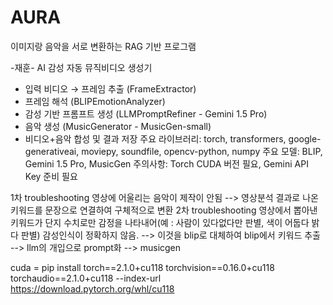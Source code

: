 # AURA
이미지랑 음악을 서로 변환하는 RAG 기반 프로그램

-재훈-
AI 감성 자동 뮤직비디오 생성기
- 입력 비디오 → 프레임 추출 (FrameExtractor)
- 프레임 해석 (BLIPEmotionAnalyzer)
- 감성 기반 프롬프트 생성 (LLMPromptRefiner - Gemini 1.5 Pro)
- 음악 생성 (MusicGenerator - MusicGen-small)
- 비디오+음악 합성 및 결과 저장
주요 라이브러리: torch, transformers, google-generativeai, moviepy, soundfile, opencv-python, numpy
주요 모델: BLIP, Gemini 1.5 Pro, MusicGen
주의사항: Torch CUDA 버전 필요, Gemini API Key 준비 필요



1차 troubleshooting 영상에 어울리는 음악이 제작이 안됨 --> 영상분석 결과로 나온 키워드를 문장으로 연결하여 구체적으로 변환
2차 troubleshooting 영상에서 뽑아낸 키워드가 단지 수치로만 감정을 나타내어(예 : 사람이 있다없다만 판별, 색이 어둡다 밝다 판별) 감성인식이 정확하지 않음.
 --> 이것을 blip로 대체하여 blip에서 키워드 추출 --> llm의 개입으로 prompt화 --> musicgen

cuda = pip install torch==2.1.0+cu118 torchvision==0.16.0+cu118 torchaudio==2.1.0+cu118 --index-url https://download.pytorch.org/whl/cu118

